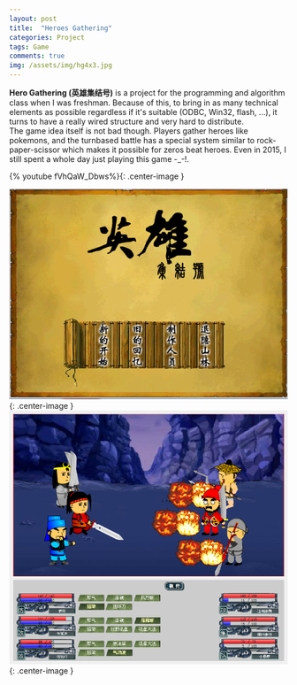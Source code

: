 ```yaml
---
layout: post
title:  "Heroes Gathering"
categories: Project
tags: Game 
comments: true
img: /assets/img/hg4x3.jpg
---
```

<b>Hero Gathering (英雄集结号)</b> is a project for the programming and algorithm class when I was freshman. Because of this,
to bring in as many technical elements as possible regardless if it's suitable (ODBC, Win32, flash, ...), it turns to
have a really wired structure and very hard to distribute. <br/>
The game idea itself is not bad though. Players gather
heroes like pokemons, and the turnbased battle has a special system similar to rock-paper-scissor which makes it possible
for zeros beat heroes. Even in 2015, I still spent a whole day just playing this game -_-!.
<!--more-->

{% youtube fVhQaW_Dbws%}{: .center-image }

![](/assets/img/hg/logo.png){: .center-image }
![](/assets/img/hg/hg.png){: .center-image }
